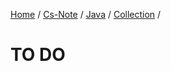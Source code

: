 [Home](https://mengxianbin.github.io) /
[Cs-Note](https://mengxianbin.github.io/cs-note) /
[Java](https://mengxianbin.github.io/cs-note/java) /
[Collection](https://mengxianbin.github.io/cs-note/java/collection) /

# TO DO
